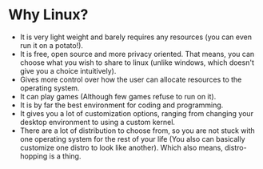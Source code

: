 # Why Linux?
- It is very light weight and barely requires any resources (you can even run it on a potato!).
- It is free, open source and more privacy oriented. That means, you can choose what you wish to share to linux (unlike windows, which doesn't give you a choice intuitively).
- Gives more control over how the user can allocate resources to the operating system.
- It can play games (Although few games refuse to run on it).
- It is by far the best environment for coding and programming.
- It gives you a lot of customization options, ranging from changing your desktop environment to using a custom kernel.
- There are a lot of distribution to choose from, so you are not stuck with one operating system for the rest of your life (You also can basically customize one distro to look like another). Which also means, distro-hopping is a thing. 
